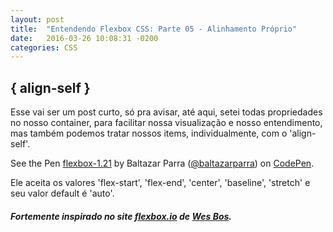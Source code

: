 ```yaml
---
layout: post
title:  "Entendendo Flexbox CSS: Parte 05 - Alinhamento Próprio"
date:   2016-03-26 10:08:31 -0200
categories: CSS
---
```


## \{ align-self \}

Esse vai ser um post curto, só pra avisar, até aqui, setei todas propriedades no nosso container,
para facilitar nossa visualização e nosso entendimento, mas também podemos tratar nossos items, individualmente,
com o 'align-self'.

<p data-height="268" data-theme-id="22766" data-slug-hash="GZEWYq" data-default-tab="result" data-user="baltazarparra" class="codepen">See the Pen <a href="http://codepen.io/baltazarparra/pen/GZEWYq/">flexbox-1.21</a> by Baltazar Parra (<a href="http://codepen.io/baltazarparra">@baltazarparra</a>) on <a href="http://codepen.io">CodePen</a>.</p>
<script async src="//assets.codepen.io/assets/embed/ei.js"></script>

Ele aceita os valores 'flex-start', 'flex-end', 'center', 'baseline', 'stretch' e seu valor default é 'auto'.

##### Fortemente inspirado no site [flexbox.io](http://flexbox.io) de [Wes Bos](http://wesbos.com/).
